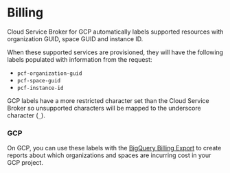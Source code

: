 # Billing

Cloud Service Broker for GCP automatically labels supported resources with organization GUID, space GUID and instance ID.

When these supported services are provisioned, they will have the following labels populated with information from the request:

 * `pcf-organization-guid`
 * `pcf-space-guid`
 * `pcf-instance-id`

GCP labels have a more restricted character set than the Cloud Service Broker so unsupported characters will be mapped to the underscore character (`_`).

### GCP

On GCP, you can use these labels with the [BigQuery Billing Export](https://cloud.google.com/billing/docs/how-to/bq-examples)
to create reports about which organizations and spaces are incurring cost in your GCP project.
